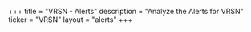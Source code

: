 +++
title = "VRSN - Alerts"
description = "Analyze the Alerts for VRSN"
ticker = "VRSN"
layout = "alerts"
+++


